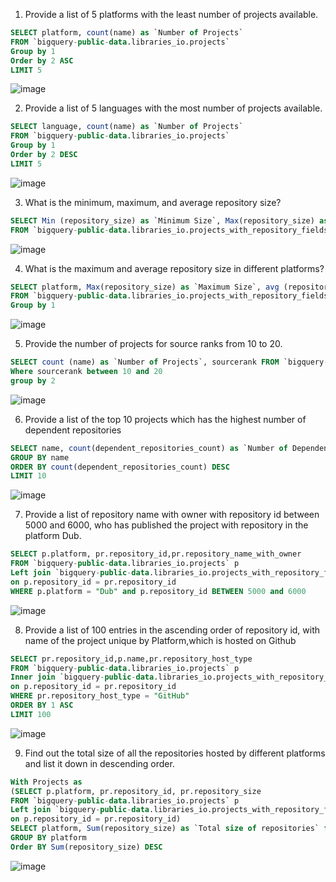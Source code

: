 1. Provide a list of 5 platforms with the least number of projects available.
```SQL
SELECT platform, count(name) as `Number of Projects`
FROM `bigquery-public-data.libraries_io.projects` 
Group by 1 
Order by 2 ASC
LIMIT 5
```
![image](https://github.com/Chakkz0206/Chakkz0206/assets/131430244/79541313-30e7-4bbe-abe7-350c548fe56b)

2. Provide a list of 5 languages with the most number of projects available.
```SQL
SELECT language, count(name) as `Number of Projects`
FROM `bigquery-public-data.libraries_io.projects` 
Group by 1 
Order by 2 DESC
LIMIT 5
```
![image](https://github.com/Chakkz0206/Chakkz0206/assets/131430244/d4d2cf8c-393e-403a-9688-c95a88c02cb0)

3. What is the minimum, maximum, and average repository size?
```SQL
SELECT Min (repository_size) as `Minimum Size`, Max(repository_size) as `Maximum Size`, avg (repository_size) as`Average Size`
FROM `bigquery-public-data.libraries_io.projects_with_repository_fields`
```
![image](https://github.com/Chakkz0206/Chakkz0206/assets/131430244/d7deecda-7ad3-4651-b692-93941f46ca02)

4. What is the maximum and average repository size in different platforms?
```SQL
SELECT platform, Max(repository_size) as `Maximum Size`, avg (repository_size) as`Average Size`
FROM `bigquery-public-data.libraries_io.projects_with_repository_fields`
Group by 1
```
![image](https://github.com/Chakkz0206/Chakkz0206/assets/131430244/c680dd2b-0c06-459a-864e-0f86c4556db5)

5. Provide the number of projects for source ranks from 10 to 20. 
```SQL
SELECT count (name) as `Number of Projects`, sourcerank FROM `bigquery-public-data.libraries_io.projects`
Where sourcerank between 10 and 20
group by 2
```
![image](https://github.com/Chakkz0206/Chakkz0206/assets/131430244/36fb819d-2baa-4922-a63d-134ae5f1b464)

6. Provide a list of the top 10 projects which has the highest number of dependent repositories
```SQL
SELECT name, count(dependent_repositories_count) as `Number of Dependent Repositories` FROM `bigquery-public-data.libraries_io.projects` 
GROUP BY name
ORDER BY count(dependent_repositories_count) DESC
LIMIT 10
```
![image](https://github.com/Chakkz0206/Chakkz0206/assets/131430244/43082c1f-01d2-4ed3-a3a4-85b59d91dbc4)

7. Provide a list of repository name with owner with repository id between 5000 and 6000, who has published the project with repository in the platform Dub.
```SQL
SELECT p.platform, pr.repository_id,pr.repository_name_with_owner
FROM `bigquery-public-data.libraries_io.projects` p
Left join `bigquery-public-data.libraries_io.projects_with_repository_fields` pr
on p.repository_id = pr.repository_id
WHERE p.platform = "Dub" and p.repository_id BETWEEN 5000 and 6000
```
![image](https://github.com/Chakkz0206/Chakkz0206/assets/131430244/22ee4961-cfab-4c84-ad3b-9bf07b8b7cdd)

8. Provide a list of 100 entries in the ascending order of repository id, with name of the project unique by Platform,which is hosted on Github
```SQL
SELECT pr.repository_id,p.name,pr.repository_host_type
FROM `bigquery-public-data.libraries_io.projects` p
Inner join `bigquery-public-data.libraries_io.projects_with_repository_fields` pr
on p.repository_id = pr.repository_id 
WHERE pr.repository_host_type = "GitHub"
ORDER BY 1 ASC
LIMIT 100
```
![image](https://github.com/Chakkz0206/Chakkz0206/assets/131430244/b8e936f4-53a4-4ec3-9ef9-c3069cae98bc)

9. Find out the total size of all the repositories hosted by different platforms and list it down in descending order.
```SQL
With Projects as 
(SELECT p.platform, pr.repository_id, pr.repository_size
FROM `bigquery-public-data.libraries_io.projects` p
Left join `bigquery-public-data.libraries_io.projects_with_repository_fields` pr
on p.repository_id = pr.repository_id)
SELECT platform, Sum(repository_size) as `Total size of repositories` from Projects
GROUP BY platform 
Order BY Sum(repository_size) DESC
```
![image](https://github.com/Chakkz0206/Chakkz0206/assets/131430244/64f1d0f2-b902-4ad1-b82e-fdc6fb777d09)



